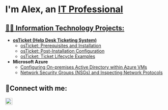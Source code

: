 <h1>I'm Alex, an <a href="https://linkedin.com/in/alexanderandrzejewski">IT Professional</h1>

<h2>👨‍💻 Information Technology Projects:</h2>

- <b>osTicket (Help Desk Ticketing System)</b>
  - [osTicket: Prerequisites and Installation](https://github.com/alxlukski/osticket-prereqs)
  - [osTicket: Post-Installation Configuration](https://github.com/alxlukski/post-install-config)
  - [osTicket: Ticket Lifecycle Examples](https://github.com/alxlukski/ticket-lifecycle)
- <b>Microsoft Azure</b>
  - [Configuring On-premises Active Directory within Azure VMs](https://github.com/alxlukski/configure-ad)
  - [Network Security Groups (NSGs) and Inspecting Network Protocols](https://github.com/alxlukski/azure-network-protocols)

<h2>🤳Connect with me:</h2>

[<img align="left" alt="Josh | LinkedIn" width="22px" src="https://cdn.jsdelivr.net/npm/simple-icons@v3/icons/linkedin.svg" />][linkedin]

[linkedin]: https://linkedin.com/in/alexanderandrzejewski
